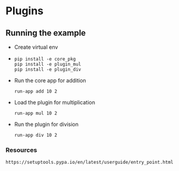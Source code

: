 # Plugins

## Running the example

- Create virtual env
-
  ```
  pip install -e core_pkg 
  pip install -e plugin_mul
  pip install -e plugin_div
  ```
- Run the core app for addition
  ```
  run-app add 10 2
  ```
- Load the plugin for multiplication
  ```
  run-app mul 10 2
  ```
- Run the plugin for division
  ```
  run-app div 10 2
  ```


### Resources
```
https://setuptools.pypa.io/en/latest/userguide/entry_point.html
```